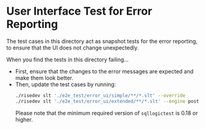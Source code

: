 # User Interface Test for Error Reporting

The test cases in this directory act as snapshot tests for the error reporting, to ensure that the UI does not change unexpectedly.

When you find the tests in this directory failing...

- First, ensure that the changes to the error messages are expected and make them look better.
- Then, update the test cases by running:
  ```bash
  ./risedev slt './e2e_test/error_ui/simple/**/*.slt' --override
  ./risedev slt './e2e_test/error_ui/extended/**/*.slt' --engine postgres-extended --override
  ```
  Please note that the minimum required version of `sqllogictest` is 0.18 or higher.
